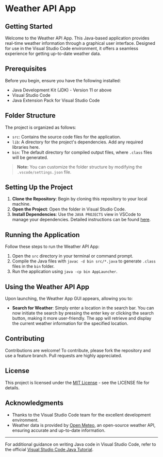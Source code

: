 # Weather API App

## Getting Started

Welcome to the Weather API App. This Java-based application provides real-time weather information through a graphical user interface. Designed for use in the Visual Studio Code environment, it offers a seamless experience for getting up-to-date weather data.

## Prerequisites

Before you begin, ensure you have the following installed:
- Java Development Kit (JDK) - Version 11 or above
- Visual Studio Code
- Java Extension Pack for Visual Studio Code

## Folder Structure

The project is organized as follows:

- `src`: Contains the source code files for the application.
- `lib`: A directory for the project's dependencies. Add any required libraries here.
- `bin`: The default directory for compiled output files, where `.class` files will be generated.

> **Note:** You can customize the folder structure by modifying the `.vscode/settings.json` file.

## Setting Up the Project

1. **Clone the Repository**: Begin by cloning this repository to your local machine.
2. **Open the Project**: Open the folder in Visual Studio Code.
3. **Install Dependencies**: Use the `JAVA PROJECTS` view in VSCode to manage your dependencies. Detailed instructions can be found [here](https://github.com/microsoft/vscode-java-dependency#manage-dependencies).

## Running the Application

Follow these steps to run the Weather API App:

1. Open the `src` directory in your terminal or command prompt.
2. Compile the Java files with `javac -d bin src/*.java` to generate `.class` files in the `bin` folder.
3. Run the application using `java -cp bin AppLauncher`.

## Using the Weather API App

Upon launching, the Weather App GUI appears, allowing you to:

- **Search for Weather**: Simply enter a location in the search bar. You can now initiate the search by pressing the enter key or clicking the search button, making it more user-friendly. The app will retrieve and display the current weather information for the specified location.

## Contributing

Contributions are welcome! To contribute, please fork the repository and use a feature branch. Pull requests are highly appreciated.

## License

This project is licensed under the [MIT License](LICENSE.md) - see the LICENSE file for details.

## Acknowledgments

- Thanks to the Visual Studio Code team for the excellent development environment.
- Weather data is provided by [Open Meteo](https://open-meteo.com/), an open-source weather API, ensuring accurate and up-to-date information.

---

For additional guidance on writing Java code in Visual Studio Code, refer to the official [Visual Studio Code Java Tutorial](https://code.visualstudio.com/docs/java/java-tutorial).
